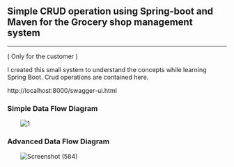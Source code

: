 <body>
<h2>Simple CRUD operation using Spring-boot and Maven for the Grocery shop management system</h2>
<hr/>
<p>( Only for the customer )</p>
<p>I created this small system to understand the concepts while learning Spring Boot.
Crud operations are contained here.</p>
http://localhost:8000/swagger-ui.html
<h3>Simple Data Flow Diagram</h3> 

<div style="margin-left: 30px; width: 600px">

![1](https://user-images.githubusercontent.com/86566770/219939400-a775aa2c-2141-4c80-9aeb-5cf52bced20d.png)
</div>

<h3>Advanced Data Flow Diagram</h3>
<div style="margin-left: 30px; width: 600px">

![Screenshot (584)](https://user-images.githubusercontent.com/86566770/219949467-1c7f9703-e0ae-44d3-b999-32d18189d72b.png)
</div>


</body>

